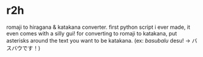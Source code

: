 # r2h
romaji to hiragana & katakana converter. first python script i ever made, it even comes with a silly gui!
for converting to romaji to katakana, put asterisks around the text you want to be katakana. (ex: *basubalu* desu! -> バスバウです！)
